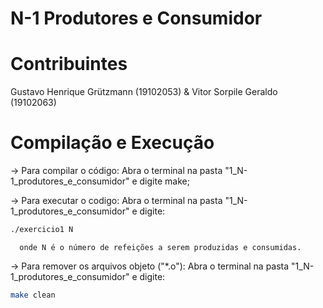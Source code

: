 # N-1 Produtores e Consumidor

# Contribuintes
 Gustavo Henrique Grützmann (19102053) & Vitor Sorpile Geraldo (19102063)

# Compilação e Execução

-> Para compilar o código:
	Abra o terminal na pasta "1_N-1_produtores_e_consumidor" e digite make;

-> Para executar o codigo:
   Abra o terminal na pasta "1_N-1_produtores_e_consumidor" e digite:
   ```bash
   ./exercicio1 N
   ```
      onde N é o número de refeições a serem produzidas e consumidas. 

-> Para remover os arquivos objeto ("*.o"):
   Abra o terminal na pasta "1_N-1_produtores_e_consumidor" e digite:
   ```bash
   make clean
   ```
